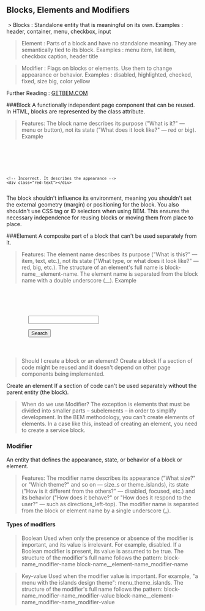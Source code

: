 ## Blocks, Elements and Modifiers
<img href="../images/block.png">
> Blocks : Standalone entity that is meaningful on its own. 
Examples : header, container, menu, checkbox, input

> Element : Parts of a block and have no standalone meaning. They are semantically tied to its block. 
Examples : menu item, list item, checkbox caption, header title

> Modifier : Flags on blocks or elements. Use them to change appearance or behavior. 
Examples : disabled, highlighted, checked, fixed, size big, color yellow

Further Reading : [GETBEM.COM](//http://getbem.com/introduction/)

###Block
A functionally independent page component that can be reused. In HTML, blocks are represented by the class attribute.
> Features:
The block name describes its purpose ("What is it?" — menu or button), not its state ("What does it look like?" — red or big).
Example
<code>
    <!-- Correct. The `error` block is semantically meaningful -->
    <div class="error"></div>

    <!-- Incorrect. It describes the appearance -->
    <div class="red-text"></div>
</code>
The block shouldn't influence its environment, meaning you shouldn't set the external geometry (margin) or positioning for the block.
You also shouldn't use CSS tag or ID selectors when using BEM.
This ensures the necessary independence for reusing blocks or moving them from place to place.


###Element
A composite part of a block that can't be used separately from it.
> Features:
The element name describes its purpose ("What is this?" — item, text, etc.), not its state ("What type, or what does it look like?" — red, big, etc.).
The structure of an element's full name is block-name__element-name. The element name is separated from the block name with a double underscore (__).
Example
<code>
    <!-- `search-form` block -->
    <form class="search-form">
        <!-- `input` element in the `search-form` block -->
        <input class="search-form__input">
        <!-- `button` element in the `search-form` block -->
        <button class="search-form__button">Search</button>
    </form>
</code>


> Should I create a block or an element?
Create a block
If a section of code might be reused and it doesn't depend on other page components being implemented.

Create an element
If a section of code can't be used separately without the parent entity (the block).

> When do we use Modifier?
The exception is elements that must be divided into smaller parts – subelements – in order to simplify development. In the BEM methodology, you can't create elements of elements. In a case like this, instead of creating an element, you need to create a service block.

### Modifier

An entity that defines the appearance, state, or behavior of a block or element.
> Features:
The modifier name describes its appearance ("What size?" or "Which theme?" and so on — size_s or theme_islands), its state ("How is it different from the others?" — disabled, focused, etc.) and its behavior ("How does it behave?" or "How does it respond to the user?" — such as directions_left-top).
The modifier name is separated from the block or element name by a single underscore (_).

#### Types of modifiers
> Boolean
Used when only the presence or absence of the modifier is important, and its value is irrelevant. For example, disabled. If a Boolean modifier is present, its value is assumed to be true.
The structure of the modifier's full name follows the pattern:
    block-name_modifier-name
    block-name__element-name_modifier-name

> Key-value
Used when the modifier value is important. For example, "a menu with the islands design theme": menu_theme_islands.
The structure of the modifier's full name follows the pattern:
    block-name_modifier-name_modifier-value
    block-name__element-name_modifier-name_modifier-value
